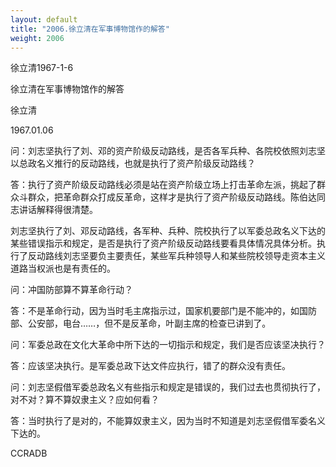 ```yaml
---
layout: default
title: "2006.徐立清在军事博物馆作的解答"
weight: 2006
---
```


徐立清1967-1-6

徐立清在军事博物馆作的解答

徐立清

1967.01.06

问：刘志坚执行了刘、邓的资产阶级反动路线，是否各军兵种、各院校依照刘志坚以总政名义推行的反动路线，也就是执行了资产阶级反动路线？

答：执行了资产阶级反动路线必须是站在资产阶级立场上打击革命左派，挑起了群众斗群众，把革命群众打成反革命，这样才是执行了资产阶级反动路线。陈伯达同志讲话解释得很清楚。

刘志坚执行了刘、邓反动路线，各军种、兵种、院校执行了以军委总政名义下达的某些错误指示和规定，是否是执行了资产阶级反动路线要看具体情况具体分析。执行了反动路线刘志坚要负主要责任，某些军兵种领导人和某些院校领导走资本主义道路当权派也是有责任的。

问：冲国防部算不算革命行动？

答：不是革命行动，因为当时毛主席指示过，国家机要部门是不能冲的，如国防部、公安部，电台……，但不是反革命，叶副主席的检查已讲到了。

问：军委总政在文化大革命中所下达的一切指示和规定，我们是否应该坚决执行？

答：应该坚决执行。是军委总政下达文件应执行，错了的群众没有责任。

问：刘志坚假借军委总政名义有些指示和规定是错误的，我们过去也贯彻执行了，对不对？算不算奴隶主义？应如何看？

答：当时执行了是对的，不能算奴隶主义，因为当时不知道是刘志坚假借军委名义下达的。

CCRADB

